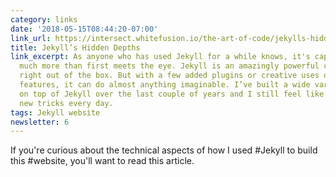 ```yaml
---
category: links
date: '2018-05-15T08:44:20-07:00'
link_url: https://intersect.whitefusion.io/the-art-of-code/jekylls-hidden-depths
title: Jekyll’s Hidden Depths
link_excerpt: As anyone who has used Jekyll for a while knows, it's capable of so
  much more than first meets the eye. Jekyll is an amazingly powerful content system
  right out of the box. But with a few added plugins or creative uses of existing
  features, it can do almost anything imaginable. I’ve built a wide variety of websites
  on top of Jekyll over the last couple of years and I still feel like I’m learning
  new tricks every day.
tags: Jekyll website
newsletter: 6
---
```


If you're curious about the technical aspects of how I used #Jekyll to build this #website, you'll want to read this article.
